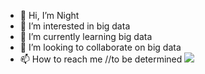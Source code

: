 - 👋 Hi, I’m Night
- 👀 I’m interested in big data
- 🌱 I’m currently learning big data
- 💞️ I’m looking to collaborate on big data
- 📫 How to reach me //to be determined
![](https://github-readme-stats.vercel.app/api?username=NoNightz)
<!---
NoNightz/NoNightz is a ✨ special ✨ repository because its `README.md` (this file) appears on your GitHub profile.
You can click the Preview link to take a look at your changes.
--->
